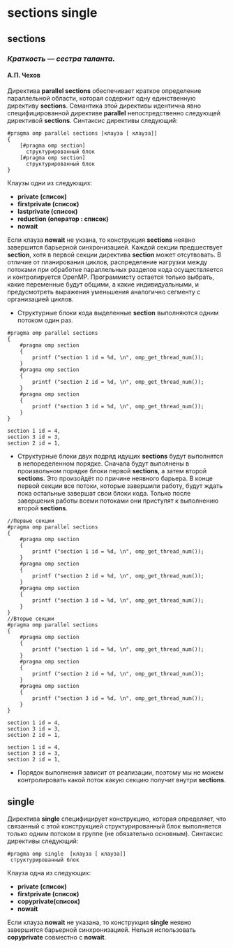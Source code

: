 # sections single

## sections

### _Краткость — сестра таланта._

#### А.П. Чехов

Директива **parallel sections** обеспечивает краткое определение параллельной области, которая содержит одну единственную директиву **sections**. Семантика этой директивы идентична явно специфицированной директиве **parallel** непостредственно следующей директивой **sections**. Синтаксис директивы следующий:

```text
#pragma omp parallel sections [клауза [ клауза]]
{
    [#pragma omp section]
      структурированный блок
    [#pragma omp section]
      структурированный блок
}
```

Клаузы одни из следующих:

* **private \(список\)**   
* **firstprivate \(список\)**  
* **lastprivate \(список\)**
* **reduction \(оператор : список\)**
* **nowait**

Если клауза **nowait** не укзана, то конструкция **sections** неявно завершится барьерной синхронизацией. Каждой секции предшествует **section**, хотя в первой секции директива **section** может отсутвовать. В отличие от планирования циклов, распределение нагрузки между потоками при обработке параллельных разделов кода осуществляется и контролируется OpenMP. Программисту остается только выбрать, какие переменные будут общими, а какие индивидуальными, и предусмотреть выражения уменьшения аналогично сегменту с организацией циклов.

* Структурные блоки кода выделенные **section** выполняются одним потоком один раз.

```text
#pragma omp parallel sections
{
    #pragma omp section
    {
        printf ("section 1 id = %d, \n", omp_get_thread_num()); 
    }
    #pragma omp section
    {
        printf ("section 2 id = %d, \n", omp_get_thread_num());
    }
    #pragma omp section
    {
        printf ("section 3 id = %d, \n", omp_get_thread_num());
    }
}
```

```text
section 1 id = 4,
section 3 id = 3,
section 2 id = 1,
```

* Структурные блоки двух подряд идущих **sections** будут выполнятся в непоределенном порядке. Сначала будут выполнены в произвольном порядке блоки первой **sections**, а затем второй **sections**. Это произойдёт по причине неявного барьера. В конце первой секции все потоки, которые завершили работу, будут ждать пока остальные завершат свои блоки кода. Только после завершения работы всеми потоками они приступят к выполнению второй **sections**.

```text
//Первые секции
#pragma omp parallel sections
{
    #pragma omp section
    {
        printf ("section 1 id = %d, \n", omp_get_thread_num()); 
    }
    #pragma omp section
    {
        printf ("section 2 id = %d, \n", omp_get_thread_num());
    }
    #pragma omp section
    {
        printf ("section 3 id = %d, \n", omp_get_thread_num());
    }
}
//Вторые секции
#pragma omp parallel sections
{
    #pragma omp section
    {
        printf ("section 1 id = %d, \n", omp_get_thread_num()); 
    }
    #pragma omp section
    {
        printf ("section 2 id = %d, \n", omp_get_thread_num());
    }
    #pragma omp section
    {
        printf ("section 3 id = %d, \n", omp_get_thread_num());
    }
}
```

```text
section 1 id = 4,
section 3 id = 3,
section 2 id = 1,

section 1 id = 4,
section 3 id = 3,
section 2 id = 1,
```

* Порядок выполнения зависит от реализации, поэтому мы не можем контролировать какой поток какую секцию получит внутри **sections**.

## single

Директива **single** специфицирует конструкцию, которая определяет, что связанный с этой конструкцией структурированный блок выполняется только одним потоком в группе \(не обязательно основным\). Синтаксис директивы следующий:

```text
#pragma omp single  [клауза [ клауза]]
 структурированный блок
```

Клауза одна из следующих:

*  **private \(список\)** 
* **firstprivate \(список\)** 
* **copyprivate\(список\)** 
* **nowait**

Если клауза **nowait** не указана, то конструкция **single** неявно завершится барьерной синхронизацией. Нельзя использовать **copyprivate** совместно с **nowait**.

